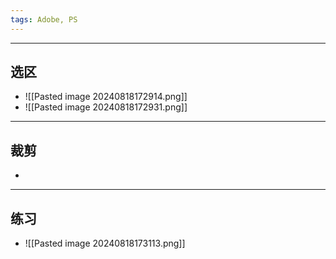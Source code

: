 ```yaml
---
tags: Adobe, PS
---
```


---

## 选区

 - ![[Pasted image 20240818172914.png]]
 - ![[Pasted image 20240818172931.png]] 

---

## 裁剪

 - 


---

## 练习

 - ![[Pasted image 20240818173113.png]]